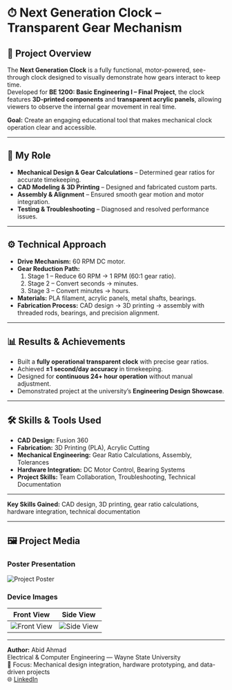 # ⏱ Next Generation Clock – Transparent Gear Mechanism

## 📌 Project Overview
The **Next Generation Clock** is a fully functional, motor-powered, see-through clock designed to visually demonstrate how gears interact to keep time.  
Developed for **BE 1200: Basic Engineering I – Final Project**, the clock features **3D-printed components** and **transparent acrylic panels**, allowing viewers to observe the internal gear movement in real time.

**Goal:** Create an engaging educational tool that makes mechanical clock operation clear and accessible.

---

## 👤 My Role
- **Mechanical Design & Gear Calculations** – Determined gear ratios for accurate timekeeping.
- **CAD Modeling & 3D Printing** – Designed and fabricated custom parts.
- **Assembly & Alignment** – Ensured smooth gear motion and motor integration.
- **Testing & Troubleshooting** – Diagnosed and resolved performance issues.

---

## ⚙️ Technical Approach
- **Drive Mechanism:** 60 RPM DC motor.
- **Gear Reduction Path:**
  1. Stage 1 – Reduce 60 RPM → 1 RPM (60:1 gear ratio).
  2. Stage 2 – Convert seconds → minutes.
  3. Stage 3 – Convert minutes → hours.
- **Materials:** PLA filament, acrylic panels, metal shafts, bearings.
- **Fabrication Process:** CAD design → 3D printing → assembly with threaded rods, bearings, and precision alignment.

---

## 📊 Results & Achievements
- Built a **fully operational transparent clock** with precise gear ratios.
- Achieved **±1 second/day accuracy** in timekeeping.
- Designed for **continuous 24+ hour operation** without manual adjustment.
- Demonstrated project at the university’s **Engineering Design Showcase**.

---

## 🛠 Skills & Tools Used
- **CAD Design:** Fusion 360
- **Fabrication:** 3D Printing (PLA), Acrylic Cutting
- **Mechanical Engineering:** Gear Ratio Calculations, Assembly, Tolerances
- **Hardware Integration:** DC Motor Control, Bearing Systems
- **Project Skills:** Team Collaboration, Troubleshooting, Technical Documentation
---
**Key Skills Gained:** CAD design, 3D printing, gear ratio calculations, hardware integration, technical documentation

---

## 🖼 Project Media

### Poster Presentation
![Project Poster](poster/next_generation_clock_poster.png)

### Device Images
| Front View | Side View |
|------------|-----------|
| ![Front View](images/clock_front.png) | ![Side View](images/clock_side.png) |

---

**Author:** Abid Ahmad  
Electrical & Computer Engineering — Wayne State University  
🔧 Focus: Mechanical design integration, hardware prototyping, and data-driven projects  
🌐 [LinkedIn](https://www.linkedin.com/in/abid-ahmad-83bb0527b) 

